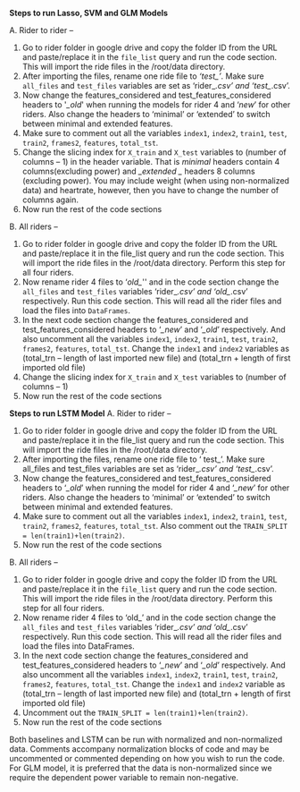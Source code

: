 **Steps to run Lasso, SVM and GLM Models**

A.	Rider to rider –
1.	Go to rider folder in google drive and copy the folder ID from the URL and paste/replace it in the `file_list` query and run the code section. This will import the ride files in the /root/data directory.
2.	After importing the files, rename one ride file to *‘test_’*. Make sure `all_files` and `test_files` variables are set as ‘rider_*.csv’ and ‘test_*.csv’.
3.	Now change the features_considered and test_features_considered headers to '*_old*' when running the models for rider 4 and ‘*_new_*’ for other riders. Also change the headers to ‘minimal’ or ‘extended’ to switch between minimal and extended features.
4.	Make sure to comment out all the variables `index1`, `index2`, `train1`, `test`, `train2`, `frames2`, `features`, `total_tst`.
5.	Change the slicing index for `X_train` and `X_test` variables to (number of columns – 1) in the header variable. That is *_minimal_* headers contain 4 columns(excluding power) and *_extended _* headers 8 columns (excluding power). You may include weight (when using non-normalized data) and heartrate, however, then you have to change the number of columns again.
6.	Now run the rest of the code sections

B.	All riders –
1.	Go to rider folder in google drive and copy the folder ID from the URL and paste/replace it in the file_list query and run the code section. This will import the ride files in the /root/data directory. Perform this step for all four riders.
2.	Now rename rider 4 files to ‘*old_*'' and in the code section change the `all_files` and `test_files` variables ‘rider_*.csv’ and ‘old_*.csv’ respectively. Run this code section. This will read all the rider files and load the files into `DataFrames`.
3.	In the next code section change the features_considered and test_features_considered headers to ‘*_new*’ and ‘*_old*’ respectively. And also uncomment all the variables `index1`, `index2`, `train1`, `test`, `train2`, `frames2`, `features`, `total_tst`. Change the `index1` and `index2` variables as (total_trn – length of last imported new file) and (total_trn + length of first imported old file)
4.	Change the slicing index for `X_train` and `X_test` variables to (number of columns – 1)
5.	Now run the rest of the code sections










**Steps to run LSTM Model**
A.	Rider to rider –
1.	Go to rider folder in google drive and copy the folder ID from the URL and paste/replace it in the file_list query and run the code section. This will import the ride files in the /root/data directory.
2.	After importing the files, rename one ride file to ‘ test_’. Make sure all_files and test_files variables are set as ‘rider_*.csv’ and ‘test_*.csv’.
3.	Now change the features_considered and test_features_considered headers to ‘*_old*’ when running the model for rider 4 and ‘*_new*’ for other riders. Also change the headers to ‘minimal’ or ‘extended’ to switch between minimal and extended features.
4.	Make sure to comment out all the variables `index1`, `index2`, `train1`, `test`, `train2`, `frames2`, `features`, `total_tst`. Also comment out the `TRAIN_SPLIT = len(train1)+len(train2)`.
5.	Now run the rest of the code sections

B.	All riders –
1.	Go to rider folder in google drive and copy the folder ID from the URL and paste/replace it in the `file_list` query and run the code section. This will import the ride files in the /root/data directory. Perform this step for all four riders.
2.	Now rename rider 4 files to ‘old_’ and in the code section change the `all_files` and `test_files` variables ‘rider_*.csv’ and ‘old_*.csv’ respectively. Run this code section. This will read all the rider files and load the files into DataFrames.
3.	In the next code section change the features_considered and test_features_considered headers to ‘*_new*’ and ‘*_old*’ respectively. And also uncomment all the variables `index1`, `index2`, `train1`, `test`, `train2`, `frames2`, `features`, `total_tst`. Change the `index1` and `index2` variable as (total_trn – length of last imported new file) and (total_trn + length of first imported old file)
4.	Uncomment out the `TRAIN_SPLIT = len(train1)+len(train2)`.
5.	Now run the rest of the code sections

Both baselines and LSTM can be run with normalized and non-normalized data. Comments accompany normalization blocks of code and may be uncommented or commented depending on how you wish to run the code.
For GLM model, it is preferred that the data is non-normalized since we require the dependent power variable to remain non-negative.
